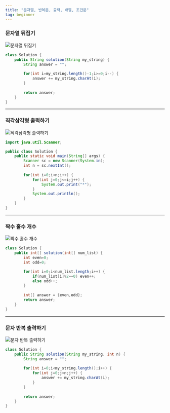 ```yaml
---
title: "문자열, 반복문, 출력, 배열, 조건문"
tag: beginner
---
```


### 문자열 뒤집기
![문자열 뒤집기](https://github.com/yony-k/yony-k.github.io/assets/109204976/ce11590a-7097-4aa5-bbbb-acc6326f0d56)

```java
class Solution {
    public String solution(String my_string) {
        String answer = "";
        
        for(int i=my_string.length()-1;i>=0;i--) {
			answer += my_string.charAt(i);
		}
        
        return answer;
    }
}
```

---

### 직각삼각형 출력하기
![직각삼각형 출력하기](https://github.com/yony-k/yony-k.github.io/assets/109204976/1686e438-fc85-4021-beef-26c5cd955052)

```java
import java.util.Scanner;

public class Solution {
    public static void main(String[] args) {
        Scanner sc = new Scanner(System.in);
        int n = sc.nextInt();
        
        for(int i=0;i<n;i++) {
			for(int j=0;j<=i;j++) {
				System.out.print("*");
			}
			System.out.println();
		}
    }
}
```

---

### 짝수 홀수 개수
![짝수 홀수 개수](https://github.com/yony-k/yony-k.github.io/assets/109204976/8d9aeef7-730b-4b0f-93fd-88a6ca03fe82)

```java
class Solution {
    public int[] solution(int[] num_list) {
        int even=0;
		int odd=0;

		for(int i=0;i<num_list.length;i++) {
			if(num_list[i]%2==0) even++;
			else odd++;
		}
		
		int[] answer = {even,odd};
        return answer;
    }
}
```

---

### 문자 반복 출력하기
![문자 반복 출력하기](https://github.com/yony-k/yony-k.github.io/assets/109204976/5515bb2a-2eb2-4645-abf7-bf57069cc63f)

```java
class Solution {
    public String solution(String my_string, int n) {
        String answer = "";
        
        for(int i=0;i<my_string.length();i++) {
			for(int j=0;j<n;j++) {
				answer += my_string.charAt(i);
			}
		}
        
        return answer;
    }
}
```

